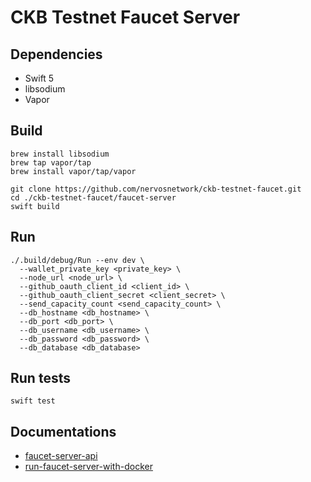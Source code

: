 # CKB Testnet Faucet Server

## Dependencies

- Swift 5
- libsodium
- Vapor

## Build

```shell
brew install libsodium
brew tap vapor/tap
brew install vapor/tap/vapor

git clone https://github.com/nervosnetwork/ckb-testnet-faucet.git
cd ./ckb-testnet-faucet/faucet-server
swift build
```

## Run

```
./.build/debug/Run --env dev \
  --wallet_private_key <private_key> \
  --node_url <node_url> \
  --github_oauth_client_id <client_id> \
  --github_oauth_client_secret <client_secret> \
  --send_capacity_count <send_capacity_count> \
  --db_hostname <db_hostname> \
  --db_port <db_port> \
  --db_username <db_username> \
  --db_password <db_password> \
  --db_database <db_database>
```

## Run tests

```shell
swift test
```

## Documentations

 - [faucet-server-api](docs/faucet-server-api.md)
 - [run-faucet-server-with-docker](docs/run-faucet-server-with-docker.md)

